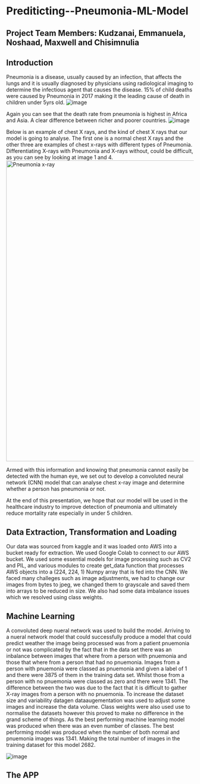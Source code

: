 # Prediticting--Pneumonia-ML-Model
## Project Team Members: Kudzanai, Emmanuela, Noshaad, Maxwell and Chisimnulia
## Introduction
Pneumonia is a disease, usually caused by an infection, that affects the lungs and it is usually diagnosed by physicians using radiological imaging to determine the infectious agent that causes the disease. 15% of child deaths were caused by Pneumonia in 2017 making it the leading cause of death in children under 5yrs old.
![image](https://user-images.githubusercontent.com/99673859/187027944-a97507ed-63f1-46a8-900d-815d75f6de8f.png)

Again you can see that the death rate from pneumonia is highest in  Africa and Asia. A clear difference between richer and poorer countries. 
![image](https://user-images.githubusercontent.com/99673859/187027977-6c94c1a7-74fb-4c79-b87a-2d68c4798358.png)

Below is an example of chest X rays, and the kind of chest X rays that our model is going to analyse. The first one is a normal chest X rays and the other three are  examples of chest x-rays with different types of Pneumonia. Differentiating X-rays with Pneumonia and X-rays without, could be difficult, as you can see by looking at image 1 and 4.
<img width="805" alt="Pneumonia x-ray" src="https://user-images.githubusercontent.com/85926823/187033122-ac193f92-c356-419c-acd5-71d63594edf8.png">

Armed with this information and knowing that pneumonia cannot easily be detected with the human eye, we set out to develop a convoluted neural network (CNN) model that  can analyse chest x-ray image and determine whether a person has pneumonia or not.

At the end of this presentation, we hope that our model will be used in the healthcare industry to improve detection of pneumonia and ultimately reduce mortality rate especially in under 5 children.

## Data Extraction, Transformation and Loading
Our data was sourced from kaggle and it was loaded onto AWS into a bucket ready for extraction. We used Google Colab to connect to our AWS bucket. We used some essential models for image processing such as CV2 and PIL, and various modules to create  get_data function that processes AWS objects into a (224, 224, 1) Numpy array that is fed into the CNN. We faced many challeges such as image adjustments, we had to change our images from bytes to jpeg, we changed them to grayscale and saved them into arrays to be reduced in size. We also had some data imbalance issues which we resolved using class weights.
 



## Machine Learning
A convoluted deep nueral network was used to build the model. Arriving to a nueral network model that could successfully produce a model that could predict weather the image being processed was from a patient pnuemonia or not was complicated by the fact that in the data set there was an inbalance between images that where from a person with pnuemonia and those that where from a person that had no pnuemonia. Images from a person with pnuemonia were classed as pnuemonia and given a label of 1 and there were 3875 of them in the training data set. Whilst those from a person with no pnuemonia were classed as zero and there were 1341. The difference between the two was due to the fact that it is difficult to gather X-ray images from a person with no pnuemonia. To increase the dataset size and variability datagen dataaugementation was used to adjust some images and increase the data volume. Class weights were also used use to normalise the datasets however this proved to make no difference in the grand scheme of things. As the best performing machine learning model was produced when there was an even number of classes. The best performing model was produced when the number of both normal and pnuemonia images was 1341. Making the total number of images in the training dataset for this model 2682. 

![image](https://github.com/mayooks/Predicting-Pneumonia-ML-Model/blob/main/Images/final_optimised_model_performance.png)


## The APP


